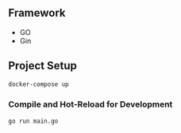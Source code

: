 ## Framework
- GO
- Gin
## Project Setup

```sh
docker-compose up 
```

### Compile and Hot-Reload for Development

```sh
go run main.go
```


